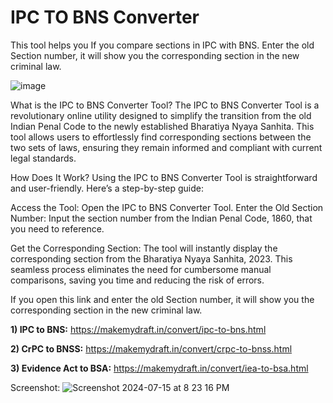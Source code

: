 # IPC TO BNS Converter
This tool helps you If you compare sections in IPC with BNS. Enter the old Section number, it will show you the corresponding section in the new criminal law.

![image](https://github.com/user-attachments/assets/b3ea80fd-ea93-4815-b3d9-a583b6dd9392)

What is the IPC to BNS Converter Tool?
The IPC to BNS Converter Tool is a revolutionary online utility designed to simplify the transition from the old Indian Penal Code to the newly established Bharatiya Nyaya Sanhita. This tool allows users to effortlessly find corresponding sections between the two sets of laws, ensuring they remain informed and compliant with current legal standards.

How Does It Work?
Using the IPC to BNS Converter Tool is straightforward and user-friendly. Here’s a step-by-step guide:

Access the Tool: Open the IPC to BNS Converter Tool.
Enter the Old Section Number: Input the section number from the Indian Penal Code, 1860, that you need to reference.

Get the Corresponding Section: The tool will instantly display the corresponding section from the Bharatiya Nyaya Sanhita, 2023.
This seamless process eliminates the need for cumbersome manual comparisons, saving you time and reducing the risk of errors.

If you open this link and enter the old Section number, it will show you the corresponding section in the new criminal law.

**1) IPC to BNS:**
https://makemydraft.in/convert/ipc-to-bns.html

**2) CrPC to BNSS:**
https://makemydraft.in/convert/crpc-to-bnss.html

**3) Evidence Act to BSA:**
https://makemydraft.in/convert/iea-to-bsa.html

Screenshot:
![Screenshot 2024-07-15 at 8 23 16 PM](https://github.com/user-attachments/assets/1198146e-7475-4240-b766-1a44a0ae66b2)

